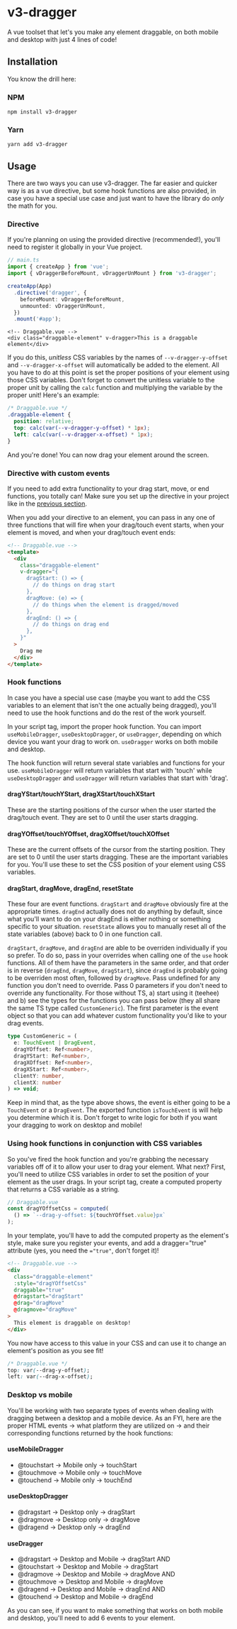 # v3-dragger

A vue toolset that let's you make any element draggable, on both mobile and desktop with just 4 lines of code!

## Installation

You know the drill here:

### NPM

`npm install v3-dragger`

### Yarn

`yarn add v3-dragger`

## Usage

There are two ways you can use v3-dragger. The far easier and quicker way is as a vue directive, but some hook functions are also provided, in case you have a special use case and just want to have the library do _only_ the math for you.

### Directive

If you're planning on using the provided directive (recommended!), you'll need to register it globally in your Vue project.

```ts
// main.ts
import { createApp } from 'vue';
import { vDraggerBeforeMount, vDraggerUnMount } from 'v3-dragger';

createApp(App)
  .directive('dragger', {
    beforeMount: vDraggerBeforeMount,
    unmounted: vDraggerUnMount,
  })
  .mount('#app');
```

```vue
<!-- Draggable.vue -->
<div class="draggable-element" v-dragger>This is a draggable element</div>
```

If you do this, _unitless_ CSS variables by the names of `--v-dragger-y-offset` and `--v-dragger-x-offset` will automatically be added to the element. All you have to do at this point is set the proper positions of your element using those CSS variables. Don't forget to convert the unitless variable to the proper unit by calling the `calc` function and multiplying the variable by the proper unit! Here's an example:

```css
/* Draggable.vue */
.draggable-element {
  position: relative;
  top: calc(var(--v-dragger-y-offset) * 1px);
  left: calc(var(--v-dragger-x-offset) * 1px);
}
```

And you're done! You can now drag your element around the screen.

### Directive with custom events

If you need to add extra functionality to your drag start, move, or end functions, you totally can! Make sure you set up the directive in your project like in the [previous section](#directive).

When you add your directive to an element, you can pass in any one of three functions that will fire when your drag/touch event starts, when your element is moved, and when your drag/touch event ends:

```html
<!-- Draggable.vue -->
<template>
  <div
    class="draggable-element"
    v-dragger="{
      dragStart: () => {
        // do things on drag start
      },
      dragMove: (e) => {
        // do things when the element is dragged/moved
      },
      dragEnd: () => {
        // do things on drag end
      },
    }"
  >
    Drag me
  </div>
</template>
```

### Hook functions

In case you have a special use case (maybe you want to add the CSS variables to an element that isn't the one actually being dragged), you'll need to use the hook functions and do the rest of the work yourself.

In your script tag, import the proper hook function. You can import `useMobileDragger`, `useDesktopDragger`, or `useDragger`, depending on which device you want your drag to work on. `useDragger` works on both mobile and desktop.

The hook function will return several state variables and functions for your use. `useMobileDragger` will return variables that start with 'touch' while `useDesktopDragger` and `useDragger` will return variables that start with 'drag'.

#### dragYStart/touchYStart, dragXStart/touchXStart

These are the starting positions of the cursor when the user started the drag/touch event. They are set to 0 until the user starts dragging.

#### dragYOffset/touchYOffset, dragXOffset/touchXOffset

These are the current offsets of the cursor from the starting position. They are set to 0 until the user starts dragging. These are the important variables for you. You'll use these to set the CSS position of your element using CSS variables.

#### dragStart, dragMove, dragEnd, resetState

These four are event functions. `dragStart` and `dragMove` obviously fire at the appropriate times. `dragEnd` actually does not do anything by default, since what you'll want to do on your dragEnd is either nothing or something specific to your situation. `resetState` allows you to manually reset all of the state variables (above) back to 0 in one function call.

`dragStart`, `dragMove`, and `dragEnd` are able to be overriden individually if you so prefer. To do so, pass in your overrides when calling one of the `use` hook functions. All of them have the parameters in the same order, and that order is in reverse (`dragEnd`, `dragMove`, `dragStart`), since `dragEnd` is probably going to be overriden most often, followed by `dragMove`. Pass undefined for any function you don't need to override. Pass 0 parameters if you don't need to override any functionality. For those without TS, a) start using it (teehee) and b) see the types for the functions you can pass below (they all share the same TS type called `CustomGeneric`). The first parameter is the event object so that you can add whatever custom functionality you'd like to your drag events.

```ts
type CustomGeneric = (
  e: TouchEvent | DragEvent,
  dragYOffset: Ref<number>,
  dragYStart: Ref<number>,
  dragXOffset: Ref<number>,
  dragXStart: Ref<number>,
  clientY: number,
  clientX: number
) => void;
```

Keep in mind that, as the type above shows, the event is either going to be a `TouchEvent` or a `DragEvent`. The exported function `isTouchEvent` is will help you determine which it is. Don't forget to write logic for both if you want your dragging to work on desktop and mobile!

### Using hook functions in conjunction with CSS variables

So you've fired the hook function and you're grabbing the necessary variables off of it to allow your user to drag your element. What next? First, you'll need to utilize CSS variables in order to set the position of your element as the user drags. In your script tag, create a computed property that returns a CSS variable as a string.

```ts
// Draggable.vue
const dragYOffsetCss = computed(
  () => `--drag-y-offset: ${touchYOffset.value}px`
);
```

In your template, you'll have to add the computed property as the element's style, make sure you register your events, and add a dragger="true" attribute (yes, you need the `="true"`, don't forget it)!

```html
<!-- Draggable.vue -->
<div
  class="draggable-element"
  :style="dragYOffsetCss"
  draggable="true"
  @dragstart="dragStart"
  @drag="dragMove"
  @dragmove="dragMove"
>
  This element is draggable on desktop!
</div>
```

You now have access to this value in your CSS and can use it to change an element's position as you see fit!

```css
/* Draggable.vue */
top: var(--drag-y-offset);
left: var(--drag-x-offset);
```

### Desktop vs mobile

You'll be working with two separate types of events when dealing with dragging between a desktop and a mobile device. As an FYI, here are the proper HTML events -> what platform they are utilized on -> and their corresponding functions returned by the hook functions:

#### useMobileDragger

- @touchstart -> Mobile only -> touchStart
- @touchmove -> Mobile only -> touchMove
- @touchend -> Mobile only -> touchEnd

#### useDesktopDragger

- @dragstart -> Desktop only -> dragStart
- @dragmove -> Desktop only -> dragMove
- @dragend -> Desktop only -> dragEnd

#### useDragger

- @dragstart -> Desktop and Mobile -> dragStart AND
- @touchstart -> Desktop and Mobile -> dragStart
- @dragmove -> Desktop and Mobile -> dragMove AND
- @touchmove -> Desktop and Mobile -> dragMove
- @dragend -> Desktop and Mobile -> dragEnd AND
- @touchend -> Desktop and Mobile -> dragEnd

As you can see, if you want to make something that works on both mobile and desktop, you'll need to add 6 events to your element.
